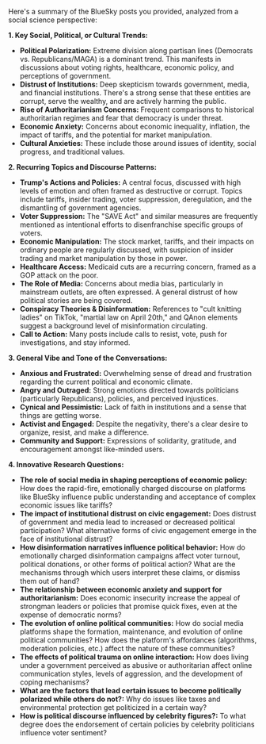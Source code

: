 Here's a summary of the BlueSky posts you provided, analyzed from a social science perspective:

**1. Key Social, Political, or Cultural Trends:**

*   **Political Polarization:** Extreme division along partisan lines (Democrats vs. Republicans/MAGA) is a dominant trend. This manifests in discussions about voting rights, healthcare, economic policy, and perceptions of government.
*   **Distrust of Institutions:** Deep skepticism towards government, media, and financial institutions. There's a strong sense that these entities are corrupt, serve the wealthy, and are actively harming the public.
*   **Rise of Authoritarianism Concerns:** Frequent comparisons to historical authoritarian regimes and fear that democracy is under threat.
*   **Economic Anxiety:** Concerns about economic inequality, inflation, the impact of tariffs, and the potential for market manipulation.
*  **Cultural Anxieties:** These include those around issues of identity, social progress, and traditional values.

**2. Recurring Topics and Discourse Patterns:**

*   **Trump's Actions and Policies:** A central focus, discussed with high levels of emotion and often framed as destructive or corrupt. Topics include tariffs, insider trading, voter suppression, deregulation, and the dismantling of government agencies.
*   **Voter Suppression:** The "SAVE Act" and similar measures are frequently mentioned as intentional efforts to disenfranchise specific groups of voters.
*   **Economic Manipulation:** The stock market, tariffs, and their impacts on ordinary people are regularly discussed, with suspicion of insider trading and market manipulation by those in power.
*   **Healthcare Access:** Medicaid cuts are a recurring concern, framed as a GOP attack on the poor.
*   **The Role of Media:** Concerns about media bias, particularly in mainstream outlets, are often expressed. A general distrust of how political stories are being covered.
*   **Conspiracy Theories & Disinformation:** References to "cult knitting ladies" on TikTok, "martial law on April 20th," and QAnon elements suggest a background level of misinformation circulating.
*   **Call to Action:** Many posts include calls to resist, vote, push for investigations, and stay informed.

**3. General Vibe and Tone of the Conversations:**

*   **Anxious and Frustrated:** Overwhelming sense of dread and frustration regarding the current political and economic climate.
*   **Angry and Outraged:** Strong emotions directed towards politicians (particularly Republicans), policies, and perceived injustices.
*   **Cynical and Pessimistic:** Lack of faith in institutions and a sense that things are getting worse.
*   **Activist and Engaged:** Despite the negativity, there's a clear desire to organize, resist, and make a difference.
*   **Community and Support:** Expressions of solidarity, gratitude, and encouragement amongst like-minded users.

**4. Innovative Research Questions:**

*   **The role of social media in shaping perceptions of economic policy:** How does the rapid-fire, emotionally charged discourse on platforms like BlueSky influence public understanding and acceptance of complex economic issues like tariffs?
*   **The impact of institutional distrust on civic engagement:** Does distrust of government and media lead to increased or decreased political participation? What alternative forms of civic engagement emerge in the face of institutional distrust?
*   **How disinformation narratives influence political behavior:** How do emotionally charged disinformation campaigns affect voter turnout, political donations, or other forms of political action? What are the mechanisms through which users interpret these claims, or dismiss them out of hand?
*   **The relationship between economic anxiety and support for authoritarianism:** Does economic insecurity increase the appeal of strongman leaders or policies that promise quick fixes, even at the expense of democratic norms?
*   **The evolution of online political communities:** How do social media platforms shape the formation, maintenance, and evolution of online political communities? How does the platform's affordances (algorithms, moderation policies, etc.) affect the nature of these communities?
*   **The effects of political trauma on online interaction:** How does living under a government perceived as abusive or authoritarian affect online communication styles, levels of aggression, and the development of coping mechanisms?
*   **What are the factors that lead certain issues to become politically polarized while others do not?:** Why do issues like taxes and environmental protection get politicized in a certain way?
*   **How is political discourse influenced by celebrity figures?:** To what degree does the endorsement of certain policies by celebrity politicians influence voter sentiment?

